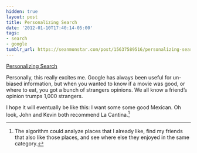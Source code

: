 ```yaml
---
hidden: true
layout: post
title: Personalizing Search
date: '2012-01-10T17:40:14-05:00'
tags:
- search
- google
tumblr_url: https://seanmonstar.com/post/15637589516/personalizing-search
---
```

[Personalizing Search](http://googleblog.blogspot.com/2012/01/search-plus-your-world.html)  

Personally, this really excites me. Google has always been useful for un-biased information, but when you wanted to know if a movie was good, or where to eat, you got a bunch of strangers opinions. We all know a friend’s opinion trumps 1,000 strangers.

I hope it will eventually be like this: I want some some good Mexican. Oh look, John and Kevin both recommend La Cantina.[^1]



[^1]: The algorithm could analyze places that I already like, find my friends that also like those places, and see where else they enjoyed in the same category.

